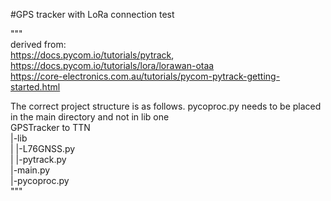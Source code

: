 #GPS tracker with LoRa connection test

"""  
derived from:   
https://docs.pycom.io/tutorials/pytrack,   
https://docs.pycom.io/tutorials/lora/lorawan-otaa  
https://core-electronics.com.au/tutorials/pycom-pytrack-getting-started.html  
                                      
The correct project structure is as follows. pycoproc.py needs to be placed in the main directory and not in lib one  
GPSTracker to TTN  
|-lib  
|  |-L76GNSS.py  
|  |-pytrack.py  
|-main.py  
|-pycoproc.py  
"""
